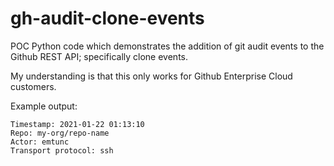 # gh-audit-clone-events

POC Python code which demonstrates the addition of git audit events to the Github REST API; specifically clone events.

My understanding is that this only works for Github Enterprise Cloud customers.

Example output:

```
Timestamp: 2021-01-22 01:13:10
Repo: my-org/repo-name
Actor: emtunc
Transport protocol: ssh
```
